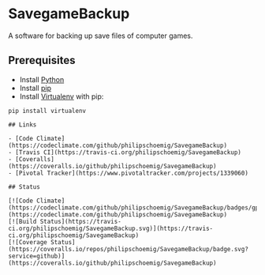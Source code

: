 # SavegameBackup
A software for backing up save files of computer games. 

## Prerequisites

- Install [Python](https://www.python.org/)
- Install [pip](https://pip.pypa.io/)
- Install [Virtualenv](https://virtualenv.pypa.io/) with pip:
```
pip install virtualenv

## Links

- [Code Climate](https://codeclimate.com/github/philipschoemig/SavegameBackup)
- [Travis CI](https://travis-ci.org/philipschoemig/SavegameBackup)
- [Coveralls](https://coveralls.io/github/philipschoemig/SavegameBackup)
- [Pivotal Tracker](https://www.pivotaltracker.com/projects/1339060)

## Status

[![Code Climate](https://codeclimate.com/github/philipschoemig/SavegameBackup/badges/gpa.svg)](https://codeclimate.com/github/philipschoemig/SavegameBackup)
[![Build Status](https://travis-ci.org/philipschoemig/SavegameBackup.svg)](https://travis-ci.org/philipschoemig/SavegameBackup)
[![Coverage Status](https://coveralls.io/repos/philipschoemig/SavegameBackup/badge.svg?service=github)](https://coveralls.io/github/philipschoemig/SavegameBackup)
